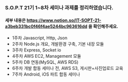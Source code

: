 ### S.O.P.T 21기 1~8차 세미나 과제를 정리하였습니다.
#### 세부 내용은 https://www.notion.so/IT-SOPT-21-a3beb331bc0f46f4ae5244bc963616dd 을 확인해주세요.
- 1주차 Javascript, Http, Json
- 2주차 Node.js 개요, 개발환경 구축, 기본 내장 모듈
- 3주차 Express, Socket io
- 4주차 AWS EC2, Management 모듈
- 5주차 DB 연동(MySQL, AWS RDS)
- 6주차 개발 합동 세미나 전, AWS S3, 게시판+사진업로드 교육
- 7주차 Android, iOS 파트 합동 세미나